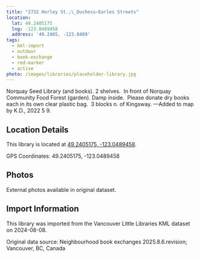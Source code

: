 ```yaml
---
title: "2732 Horley St.;\_Duchess—Earles Streets"
location:
  lat: 49.2405175
  lng: -123.0489458
  address: '49.2405, -123.0489'
tags:
  - kml-import
  - outdoor
  - book-exchange
  - red-marker
  - active
photo: /images/libraries/placeholder-library.jpg
---
```

Norquay Seed Library (and books).
2 shelves.  In front of 
Norquay Community Food Forest (garden).
Damp inside.  Please donate dry books each in its own clear plastic bag.  3 blocks n. of Kingsway.
—Added to map by K.D., 2022 5 9.

## Location Details

This library is located at [49.2405175, -123.0489458](https://www.google.com/maps?q=49.2405175,-123.0489458).

GPS Coordinates: 49.2405175, -123.0489458

## Photos

External photos available in original dataset.

## Import Information

This library was imported from the Vancouver Little Libraries KML dataset on 2024-08-08.

Original data source: Neighbourhood book exchanges 2025.8.6.revision; Vancouver, BC, Canada

